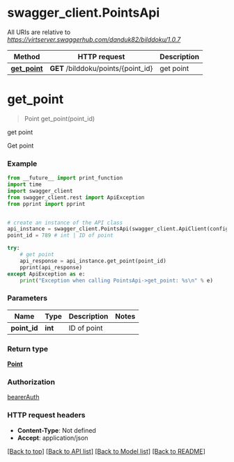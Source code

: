 # swagger_client.PointsApi

All URIs are relative to *https://virtserver.swaggerhub.com/danduk82/bilddoku/1.0.7*

Method | HTTP request | Description
------------- | ------------- | -------------
[**get_point**](PointsApi.md#get_point) | **GET** /bilddoku/points/{point_id} | get point

# **get_point**
> Point get_point(point_id)

get point

Get point

### Example
```python
from __future__ import print_function
import time
import swagger_client
from swagger_client.rest import ApiException
from pprint import pprint


# create an instance of the API class
api_instance = swagger_client.PointsApi(swagger_client.ApiClient(configuration))
point_id = 789 # int | ID of point

try:
    # get point
    api_response = api_instance.get_point(point_id)
    pprint(api_response)
except ApiException as e:
    print("Exception when calling PointsApi->get_point: %s\n" % e)
```

### Parameters

Name | Type | Description  | Notes
------------- | ------------- | ------------- | -------------
 **point_id** | **int**| ID of point | 

### Return type

[**Point**](Point.md)

### Authorization

[bearerAuth](../README.md#bearerAuth)

### HTTP request headers

 - **Content-Type**: Not defined
 - **Accept**: application/json

[[Back to top]](#) [[Back to API list]](../README.md#documentation-for-api-endpoints) [[Back to Model list]](../README.md#documentation-for-models) [[Back to README]](../README.md)

